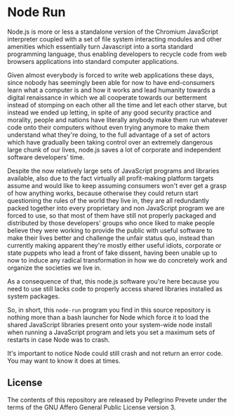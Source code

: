 # Node Run

Node.js is more or less a standalone version
of the Chromium JavaScript interpreter coupled
with a set of file system interacting modules
and other amenities which essentially turn
Javascript into a sorta standard programming
language, thus enabling developers to
recycle code from web browsers applications
into standard computer applications.

Given almost everybody is forced to write
web applications these days, since
nobody has seemingly been able for now to
have end-consumers learn what a computer
is and how it works and lead
humanity towards a digital renaissance
in which we all cooperate towards our
betterment instead of stomping on each other
all the time and let each other starve,
but instead we ended up letting,
in spite of any good security practice and
morality, people and nations have literally
anybody make them run whatever code onto their
computers without even trying anymore to
make them understand what they're doing,
to the full advantage of a set of
actors which have gradually been taking control
over an extremely dangerous large chunk of our lives,
node.js saves a lot of corporate and independent 
software developers' time.

Despite the now relatively large sets of JavaScript
programs and libraries available, also due to the fact
virtually all profit-making platform targets assume
and would like to keep assuming consumers won't
ever get a grasp of how anything works, because
otherwise they could return start questioning
the rules of the world they live in,
they are all redundantly packed together
into every proprietary and non JavaScript
program we are forced to use, so that most of them
have still not properly packaged and distributed
by those developers' groups who once liked to
make people believe they were working to provide
the public with useful software to make their
lives better and challenge the unfair status quo,
instead than currently making apparent they're mostly
either useful idiots, corporate
or state puppets who lead a front of fake dissent,
having been unable up to now to induce any radical
transformation in how we do concretely work and
organize the societies we live in.

As a consequence of that, this node.js software
you're here because you need to use still lacks
code to properly access shared libraries installed
as system packages.

So, in short, this `node-run` program you find in this source
repository is nothing more than a bash launcher
for Node which force it to load the shared JavaScript
libraries present onto your system-wide node
install when running a JavaScript program
and lets you set a maximum sets of
restarts in case Node was to crash.

It's important to notice Node could
still crash and not return an error code.
You may want to know it does at times.

## License

The contents of this repository are released by
Pellegrino Prevete under the terms of the GNU
Affero General Public License version 3.
